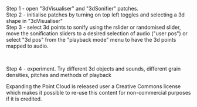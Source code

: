 Step 1 - open "3dVisualiser" and "3dSonifier" patches.<br/>
Step 2 - initialise patches by turning on top left toggles and selecting a 3d shape in "3dVisualiser"<br/>
Step 3 - select 3d points to sonify using the rslider or randomised slider, move the sonification sliders to a desired selection of audio ("user pos") or select "3d pos" from the "playback mode" menu to have the 3d points mapped to audio.<br/>

<br/>

Step 4 - experiment. Try different 3d objects and sounds, different grain densities, pitches and methods of playback 

Expanding the Point Cloud is released user a Creative Commons license which makes it possible to re-use this content for non-commercial purposes if it is credited. 

